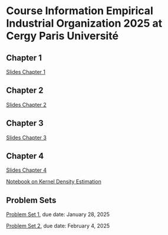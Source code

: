 # Course Information Empirical Industrial Organization 2025 at Cergy Paris Université

## Chapter 1

[Slides Chapter 1](chapter1.pdf)

## Chapter 2

[Slides Chapter 2](chapter2.pdf)

## Chapter 3

[Slides Chapter 3](chapter3.pdf)

## Chapter 4

[Slides Chapter 4](chapter4.pdf)

[Notebook on Kernel Density Estimation](kernel-density-example.ipynb)

## Problem Sets

[Problem Set 1](problem_set1.pdf), due date: January 28, 2025

[Problem Set 2](problem_set2.pdf), due date: February 4, 2025
